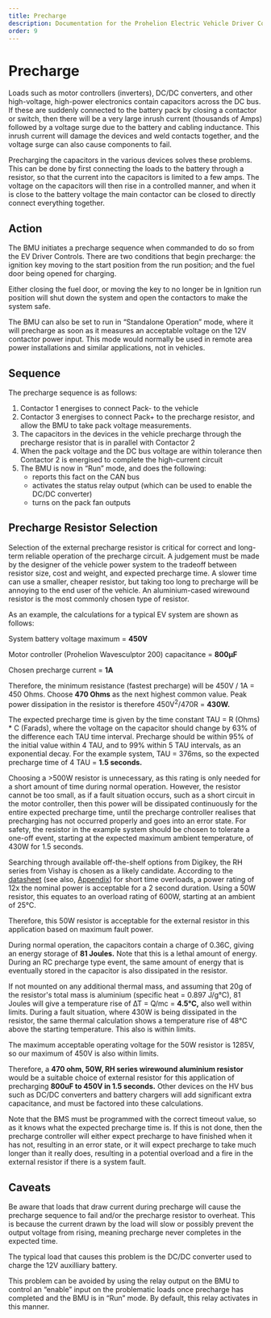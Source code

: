 ```yaml
---
title: Precharge
description: Documentation for the Prohelion Electric Vehicle Driver Controls
order: 9
---
```


# Precharge

Loads such as motor controllers (inverters), DC/DC converters, and other high-voltage, high-power electronics contain capacitors across the DC bus.  If these are suddenly connected to the battery pack by closing a contactor or switch, then there will be a very large inrush current (thousands of Amps) followed by a voltage surge due to the battery and cabling inductance.  This inrush current will damage the devices and weld contacts together, and the voltage surge can also cause components to fail. 

Precharging the capacitors in the various devices solves these problems.  This can be done by first connecting the loads to the battery through a resistor, so that the current into the capacitors is limited to a few amps.  The voltage on the capacitors will then rise in a controlled manner, and when it is close to the battery voltage the main contactor can be closed to directly connect everything together. 

## Action

The BMU initiates a precharge sequence when commanded to do so from the EV Driver Controls.  There are two conditions that begin precharge: the ignition key moving to the start position from the run position; and the fuel door being opened for charging.   

Either closing the fuel door, or moving the key to no longer be in Ignition run position will shut down the system and open the contactors to make the system safe. 

The BMU can also be set to run in “Standalone Operation” mode, where it will precharge as soon as it measures an acceptable voltage on the 12V contactor power input.  This mode would normally be used in remote area power installations and similar applications, not in vehicles. 

## Sequence

The precharge sequence is as follows: 

1. Contactor 1 energises to connect Pack- to the vehicle 
2. Contactor 3 energises to connect Pack+ to the precharge resistor, and allow the BMU to take pack voltage measurements.  
3. The capacitors in the devices in the vehicle precharge through the precharge resistor that is in parallel with Contactor 2 
4. When the pack voltage and the DC bus voltage are within tolerance then Contactor 2 is energised to complete the high-current circuit 
5. The BMU is now in “Run” mode, and does the following: 
    *   reports this fact on the CAN bus 
    *   activates the status relay output (which can be used to enable the DC/DC converter) 
    *   turns on the pack fan outputs 

## Precharge Resistor Selection

Selection of the external precharge resistor is critical for correct and long-term reliable operation of the precharge circuit.  A judgement must be made by the designer of the vehicle power system to the tradeoff between resistor size, cost and weight, and expected precharge time.  A slower time can use a smaller, cheaper resistor, but taking too long to precharge will be annoying to the end user of the vehicle.  An aluminium-cased wirewound resistor is the most commonly chosen type of resistor. 

As an example, the calculations for a typical EV system are shown as follows: 

System battery voltage maximum = <strong>450V</strong> 

Motor controller (Prohelion Wavesculptor 200) capacitance = <strong>800µF</strong>

Chosen precharge current = <strong>1A</strong> 

Therefore, the minimum resistance (fastest precharge) will be 450V / 1A = 450 Ohms.  Choose <strong>470 Ohms</strong> as the next highest common value.  Peak power dissipation in the resistor is therefore 450V<sup>2</sup>/470R = <strong>430W. </strong> 

The expected precharge time is given by the time constant TAU = R (Ohms) * C (Farads), where the voltage on the capacitor should change by 63% of the difference each TAU time interval.  Precharge should be within 95% of the initial value within 4 TAU, and to 99% within 5 TAU intervals, as an exponential decay.  For the example system, TAU = 376ms, so the expected precharge time of 4 TAU = <strong>1.5 seconds.</strong>

Choosing a >500W resistor is unnecessary, as this rating is only needed for a short amount of time during normal operation.  However, the resistor cannot be too small, as if a fault situation occurs, such as a short circuit in the motor controller, then this power will be dissipated continuously for the entire expected precharge time, until the precharge controller realises that precharging has not occurred properly and goes into an error state.  For safety, the resistor in the example system should be chosen to tolerate a one-off event, starting at the expected maximum ambient temperature, of 430W for 1.5 seconds. 

Searching through available off-the-shelf options from Digikey, the RH series from Vishay is chosen as a likely candidate.  According to the [datasheet](https://www.vishay.com/docs/50013/rh.pdf) (see also, [Appendix](Appendix.md)) for short time overloads, a power rating of 12x the nominal power is acceptable for a 2 second duration.  Using a 50W resistor, this equates to an overload rating of 600W, starting at an ambient of 25°C.   

Therefore, this 50W resistor is acceptable for the external resistor in this application based on maximum fault power. 

During normal operation, the capacitors contain a charge of 0.36C, giving an energy storage of <strong>81 Joules.</strong>  Note that this is a lethal amount of energy.  During an RC precharge type event, the same amount of energy that is eventually stored in the capacitor is also dissipated in the resistor.   

If not mounted on any additional thermal mass, and assuming that 20g of the resistor's total mass is aluminium (specific heat = 0.897 J/g°C), 81 Joules will give a temperature rise of ∆T = Q/mc = <strong>4.5°C,</strong> also well within limits.  During a fault situation, where 430W is being dissipated in the resistor, the same thermal calculation shows a temperature rise of 48°C above the starting temperature.  This also is within limits. 

The maximum acceptable operating voltage for the 50W resistor is 1285V, so our maximum of 450V is also within limits. 

Therefore, a <strong>470 ohm, 50W, RH series wirewound aluminium resistor </strong> would be a suitable choice of external resistor for this application of precharging <strong>800uF to 450V in 1.5 seconds.</strong>  Other devices on the HV bus such as DC/DC converters and battery chargers will add significant extra capacitance, and must be factored into these calculations. 

Note that the BMS must be programmed with the correct timeout value, so as it knows what the expected precharge time is.  If this is not done, then the precharge controller will either expect precharge to have finished when it has not, resulting in an error state, or it will expect precharge to take much longer than it really does, resulting in a potential overload and a fire in the external resistor if there is a system fault. 

## Caveats

Be aware that loads that draw current during precharge will cause the precharge sequence to fail and/or the precharge resistor to overheat.  This is because the current drawn by the load will slow or possibly prevent the output voltage from rising, meaning precharge never completes in the expected time.   

The typical load that causes this problem is the DC/DC converter used to charge the 12V auxilliary battery. 

This problem can be avoided by using the relay output on the BMU to control an “enable” input on the problematic loads once precharge has completed and the BMU is in “Run” mode.  By default, this relay activates in this manner. 